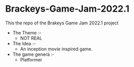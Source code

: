 # Brackeys-Game-Jam-2022.1
This the repo of the Brakeys Game Jam 2022.1 project

* The Theme :-
  - NOT REAL
* The Idea :-
  - An inception movie inspired game.
* The game genera :-
  - Platformer
